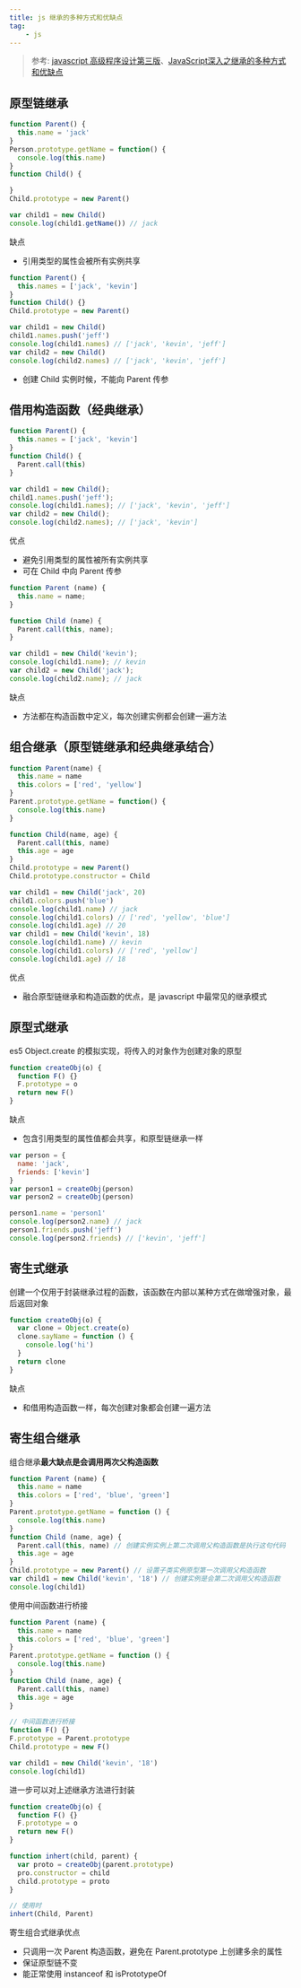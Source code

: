 ```yaml
---
title: js 继承的多种方式和优缺点
tag: 
	- js
---
```


> 参考: [javascript 高级程序设计第三版]()、[JavaScript深入之继承的多种方式和优缺点](https://github.com/mqyqingfeng/Blog/issues/16)

<!-- markdownlint-disable MD010 -->

## 原型链继承

```js
function Parent() {
  this.name = 'jack'
}
Person.prototype.getName = function() {
  console.log(this.name)
}
function Child() {

}
Child.prototype = new Parent()

var child1 = new Child()
console.log(child1.getName()) // jack
```

<!-- more -->

缺点

- 引用类型的属性会被所有实例共享

```js
function Parent() {
  this.names = ['jack', 'kevin'] 
}
function Child() {}
Child.prototype = new Parent()

var child1 = new Child()
child1.names.push('jeff')
console.log(child1.names) // ['jack', 'kevin', 'jeff']
var child2 = new Child()
console.log(child2.names) // ['jack', 'kevin', 'jeff']
```

- 创建 Child 实例时候，不能向 Parent 传参

## 借用构造函数（经典继承）

```js
function Parent() {
  this.names = ['jack', 'kevin']
}
function Child() {
  Parent.call(this)
}

var child1 = new Child();
child1.names.push('jeff');
console.log(child1.names); // ['jack', 'kevin', 'jeff']
var child2 = new Child();
console.log(child2.names); // ['jack', 'kevin']
```

优点

- 避免引用类型的属性被所有实例共享
- 可在 Child 中向 Parent 传参

```js
function Parent (name) {
  this.name = name;
}

function Child (name) {
  Parent.call(this, name);
}

var child1 = new Child('kevin');
console.log(child1.name); // kevin
var child2 = new Child('jack');
console.log(child2.name); // jack
```

缺点

- 方法都在构造函数中定义，每次创建实例都会创建一遍方法

## 组合继承（原型链继承和经典继承结合）

```js
function Parent(name) {
  this.name = name
  this.colors = ['red', 'yellow']
}
Parent.prototype.getName = function() {
  console.log(this.name)
}

function Child(name, age) {
  Parent.call(this, name)
  this.age = age
}
Child.prototype = new Parent()
Child.prototype.constructor = Child

var child1 = new Child('jack', 20)
child1.colors.push('blue')
console.log(child1.name) // jack
console.log(child1.colors) // ['red', 'yellow', 'blue']
console.log(child1.age) // 20
var child1 = new Child('kevin', 18)
console.log(child1.name) // kevin
console.log(child1.colors) // ['red', 'yellow']
console.log(child1.age) // 18
```

优点

- 融合原型链继承和构造函数的优点，是 javascript 中最常见的继承模式

## 原型式继承

es5 Object.create 的模拟实现，将传入的对象作为创建对象的原型

```js
function createObj(o) {
  function F() {}
  F.prototype = o
  return new F()
}
```

缺点

- 包含引用类型的属性值都会共享，和原型链继承一样

```js
var person = {
  name: 'jack',
  friends: ['kevin']
}
var person1 = createObj(person)
var person2 = createObj(person)

person1.name = 'person1'
console.log(person2.name) // jack
person1.friends.push('jeff')
console.log(person2.friends) // ['kevin', 'jeff']
```

## 寄生式继承

创建一个仅用于封装继承过程的函数，该函数在内部以某种方式在做增强对象，最后返回对象

```js
function createObj(o) {
  var clone = Object.create(o)
  clone.sayName = function () {
    console.log('hi')
  }
  return clone
}
```

缺点

- 和借用构造函数一样，每次创建对象都会创建一遍方法

## 寄生组合继承

组合继承**最大缺点是会调用两次父构造函数**

```js
function Parent (name) {
  this.name = name
  this.colors = ['red', 'blue', 'green']
}
Parent.prototype.getName = function () {
  console.log(this.name)
}
function Child (name, age) {
  Parent.call(this, name) // 创建实例实例上第二次调用父构造函数是执行这句代码
  this.age = age
}
Child.prototype = new Parent() // 设置子类实例原型第一次调用父构造函数
var child1 = new Child('kevin', '18') // 创建实例是会第二次调用父构造函数
console.log(child1)
```

使用中间函数进行桥接

```js
function Parent (name) {
  this.name = name
  this.colors = ['red', 'blue', 'green']
}
Parent.prototype.getName = function () {
  console.log(this.name)
}
function Child (name, age) {
  Parent.call(this, name)
  this.age = age
}

// 中间函数进行桥接
function F() {}
F.prototype = Parent.prototype
Child.prototype = new F()

var child1 = new Child('kevin', '18')
console.log(child1)
```

进一步可以对上述继承方法进行封装

```js
function createObj(o) {
  function F() {}
  F.prototype = o
  return new F()
}

function inhert(child, parent) {
  var proto = createObj(parent.prototype)
  pro.constructor = child
  child.prototype = proto
}

// 使用时
inhert(Child, Parent)
```

寄生组合式继承优点

- 只调用一次 Parent 构造函数，避免在 Parent.prototype 上创建多余的属性
- 保证原型链不变
- 能正常使用 instanceof 和 isPrototypeOf
